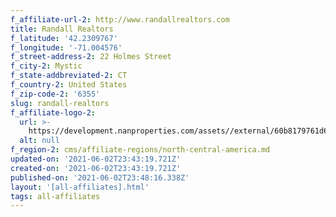 ```yaml
---
f_affiliate-url-2: http://www.randallrealtors.com
title: Randall Realtors
f_latitude: '42.2309767'
f_longitude: '-71.004576'
f_street-address-2: 22 Holmes Street­
f_city-2: Mystic­
f_state-addbreviated-2: CT­
f_country-2: United States
f_zip-code-2: '6355'
slug: randall-realtors
f_affiliate-logo-2:
  url: >-
    https://development.nanproperties.com/assets//external/60b8179761d6ccaa50d4a036_6081e582e668006fa2c4a14f_60785a59403c7049a1e486b1_randall_realtors_christies_logo_gold_k__2_.png
  alt: null
f_region-2: cms/affiliate-regions/north-central-america.md
updated-on: '2021-06-02T23:43:19.721Z'
created-on: '2021-06-02T23:43:19.721Z'
published-on: '2021-06-02T23:48:16.338Z'
layout: '[all-affiliates].html'
tags: all-affiliates
---
```



